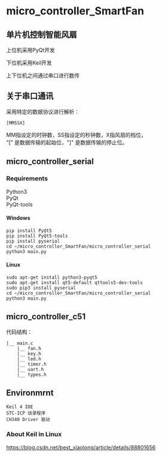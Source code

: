 # micro_controller_SmartFan
## 单片机控制智能风扇  
上位机采用PyQt开发  
  
下位机采用Keil开发
  
上下位机之间通过串口进行数传 
## 关于串口通讯
采用特定的数据协议进行解析：  
```
[MMSSX]
```
MM指设定的时钟数，SS指设定的秒钟数，X指风扇的档位，  
"[" 是数据传输的起始位，"]" 是数据传输的停止位。  
  
## micro_controller_serial
### Requirements
Python3    
PyQt    
PyQt-tools  
    
#### Windows    
```
pip install PyQt5
pip install PyQt5-tools
pip install pyserial
cd ~/micro_controller_SmartFan/micro_controller_serial
python3 main.py
```
#### Linux
```
sudo apt-get install python3-pyqt5
sudo apt-get install qt5-default qttools5-dev-tools
sudo pip3 install pyserial
cd ~/micro_controller_SmartFan/micro_controller_serial
python3 main.py
```
## micro_controller_c51
代码结构：  
```
|__ main.c
    |__ fan.h
    |__ key.h
    |__ led.h
    |__ timer.h
    |__ uart.h
    |__ types.h
```
## Environmrnt
```
Keil 4 IDE
STC-ICP 烧录程序
CH340 Driver 驱动
```
### About Keil in Linux
https://blog.csdn.net/best_xiaolong/article/details/88801656

